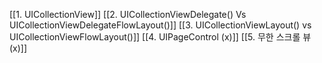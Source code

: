 [[1. UICollectionView]]
[[2. UICollectionViewDelegate() Vs UICollectionViewDelegateFlowLayout()]]
[[3. UICollectionViewLayout() vs UICollectionViewFlowLayout()]]
[[4. UIPageControl (x)]]
[[5. 무한 스크롤 뷰 (x)]]
